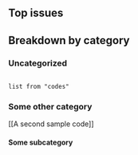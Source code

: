 ## Top issues


## Breakdown by category
### Uncategorized
``` dataview

list from "codes"

```

### Some other category
[[A second sample code]]

#### Some subcategory
